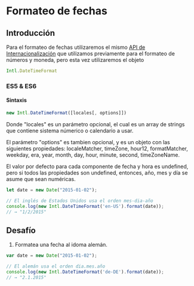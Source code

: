 # Formateo de fechas

## Introducción
Para el formateo de fechas utilizaremos el mismo [API de Internacionalización](http://norbertlindenberg.com/2012/12/ecmascript-internationalization-api/index.html) que utilizamos previamente para el formateo de números y moneda, pero esta vez utilizaremos el objeto
```javascript
Intl.DateTimeFormat
```

### ES5 & ES6

#### Sintaxis
```javascript
new Intl.DateTimeFormat([locales[, options]])
```
Donde "locales" es un parámetro opcional, el cual es un array de strings que contiene
sistema númerico o calendario a usar.

El parámetro "options" es tambien opcional, y es un objeto con las siguientes propiedades:
localeMatcher, timeZone, hour12, formatMatcher, weekday, era, year, month, day, hour,
minute, second, timeZoneName.

El valor por defecto para cada componente de fecha y hora es undefined, pero si todos las propiedades son undefined, entonces, año, mes y día se asume que sean numéricas.

```javascript
let date = new Date("2015-01-02");

// El inglés de Estados Unidos usa el orden mes-dia-año
console.log(new Intl.DateTimeFormat('en-US').format(date));
// → "1/2/2015"
```

## Desafío

1. Formatea una fecha al idoma alemán.

```javascript
var date = new Date("2015-01-02");

// El alemán usa el orden dia.mes.año
console.log(new Intl.DateTimeFormat('de-DE').format(date));
// → "2.1.2015"
```
